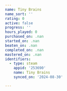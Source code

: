 ```yaml
---
name: Tiny Brains
name_sort: ''
rating: 0
active: false
progress: ''
hours_played: 0
purchased_on: .nan
started_on: .nan
beaten_on: .nan
completed_on: .nan
mastered_on: .nan
identifiers:
  - type: steam
    appid: '253690'
    name: Tiny Brains
    synced_on: '2024-08-30'

---
```

